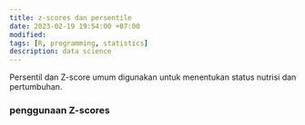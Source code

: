```yaml
---
title: z-scores dan persentile
date: 2023-02-19 19:54:00 +07:00
modified:
tags: [R, programming, statistics]
description: data science 
---
```


Persentil dan Z-score umum digunakan untuk menentukan status nutrisi dan pertumbuhan. 

### penggunaan Z-scores


